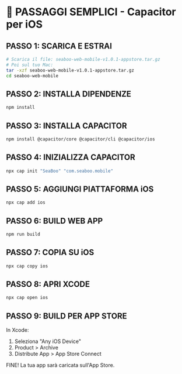 # 📱 PASSAGGI SEMPLICI - Capacitor per iOS

## PASSO 1: SCARICA E ESTRAI
```bash
# Scarica il file: seaboo-web-mobile-v1.0.1-appstore.tar.gz
# Poi sul tuo Mac:
tar -xzf seaboo-web-mobile-v1.0.1-appstore.tar.gz
cd seaboo-web-mobile
```

## PASSO 2: INSTALLA DIPENDENZE
```bash
npm install
```

## PASSO 3: INSTALLA CAPACITOR
```bash
npm install @capacitor/core @capacitor/cli @capacitor/ios
```

## PASSO 4: INIZIALIZZA CAPACITOR
```bash
npx cap init "SeaBoo" "com.seaboo.mobile"
```

## PASSO 5: AGGIUNGI PIATTAFORMA iOS
```bash
npx cap add ios
```

## PASSO 6: BUILD WEB APP
```bash
npm run build
```

## PASSO 7: COPIA SU iOS
```bash
npx cap copy ios
```

## PASSO 8: APRI XCODE
```bash
npx cap open ios
```

## PASSO 9: BUILD PER APP STORE
In Xcode:
1. Seleziona "Any iOS Device"
2. Product > Archive
3. Distribute App > App Store Connect

FINE! La tua app sarà caricata sull'App Store.